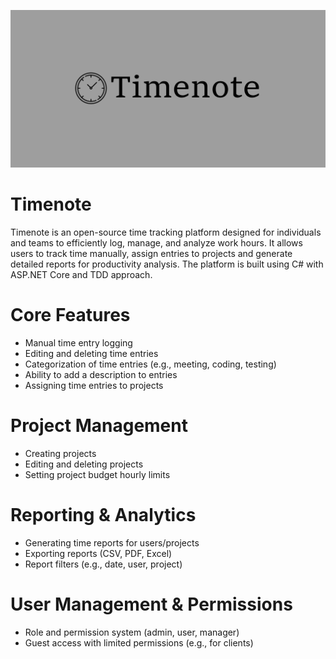 ![timenote](assets/timenote.logo.png)

# Timenote
Timenote is an open-source time tracking platform designed for individuals 
and teams to efficiently log, manage, and analyze work hours. It allows users 
to track time manually, assign entries to projects and generate detailed reports 
for productivity analysis. The platform is built using C# with ASP.NET Core and TDD approach.

# Core Features
- Manual time entry logging
- Editing and deleting time entries
- Categorization of time entries (e.g., meeting, coding, testing)
- Ability to add a description to entries
- Assigning time entries to projects

# Project Management
- Creating projects
- Editing and deleting projects
- Setting project budget hourly limits

# Reporting & Analytics
- Generating time reports for users/projects
- Exporting reports (CSV, PDF, Excel)
- Report filters (e.g., date, user, project)


# User Management & Permissions
- Role and permission system (admin, user, manager)
- Guest access with limited permissions (e.g., for clients)